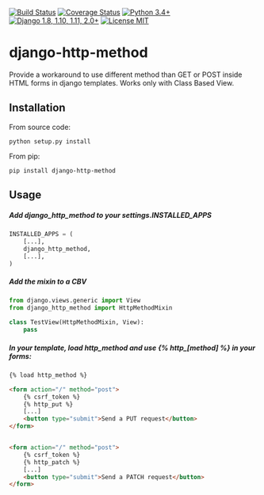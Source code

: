 [![Build Status](https://travis-ci.org/qcoumes/django-http-method.svg?branch=master)](https://travis-ci.org/qcoumes/django-http-method)
[![Coverage Status](https://coveralls.io/repos/github/qcoumes/django-http-method/badge.svg?branch=master)](https://coveralls.io/github/qcoumes/django-http-method?branch=master)
[![Python 3.4+](https://img.shields.io/badge/python-3.4+-brightgreen.svg)](#)
[![Django 1.8, 1.10, 1.11, 2.0+](https://img.shields.io/badge/django-1.8%2C%201.10%2C%201.11%2C%202.0+-brightgreen.svg)](#)
[![License MIT](https://img.shields.io/badge/license-MIT-brightgreen.svg)](https://github.com/qcoumes/gitcmd/blob/master/LICENSE)

# django-http-method
Provide a workaround to use different method than GET or POST inside HTML forms in django templates. Works only with Class Based View.

## Installation
From source code:

    python setup.py install

From pip:

    pip install django-http-method

## Usage

##### Add *django_http_method* to your settings.INSTALLED_APPS

```python
INSTALLED_APPS = (
    [...],
    django_http_method,
    [...],
)
```

##### Add the mixin to a CBV

```python
from django.views.generic import View
from django_http_method import HttpMethodMixin

class TestView(HttpMethodMixin, View):
	pass
```

##### In your template, load *http_method* and use *{% http_[method] %}* in your forms:
```html
{% load http_method %}

<form action="/" method="post">
    {% csrf_token %}
    {% http_put %}
    [...]
    <button type="submit">Send a PUT request</button>
</form>


<form action="/" method="post">
    {% csrf_token %}
    {% http_patch %}
    [...]
    <button type="submit">Send a PATCH request</button>
</form>
```

